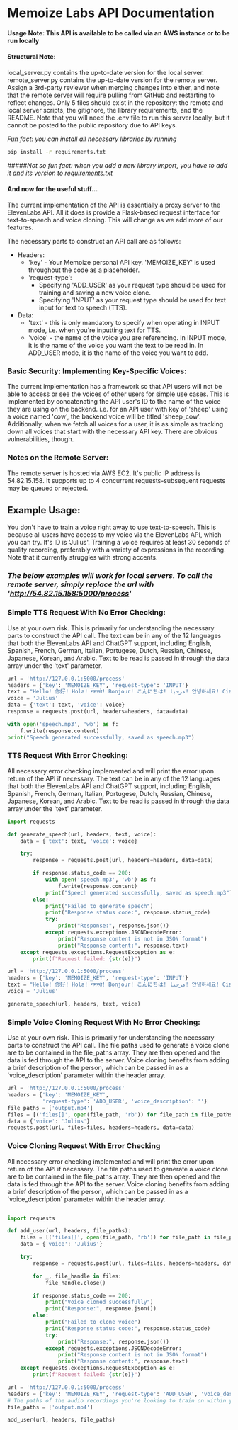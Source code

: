 # Memoize Labs API Documentation

#### Usage Note: This API is available to be called via an AWS instance or to be run locally

#### Structural Note: 
local_server.py contains the up-to-date version for the local server. remote_server.py contains the up-to-date version for the remote server. Assign a 3rd-party reviewer when merging changes into either, and note that the remote server will require pulling from GitHub and restarting to reflect changes. Only 5 files should exist in the repository: the remote and local server scripts, the gitignore, the library requirements, and the README. Note that you will need the .env file to run this server locally, but it cannot be posted to the public repository due to API keys. 

_Fun fact: you can install all necessary libraries by running_
```bash
pip install -r requirements.txt
```
#####_Not so fun fact: when you add a new library import, you have to add it and its version to requirements.txt_

#### And now for the useful stuff...

The current implementation of the API is essentially a proxy server to the ElevenLabs API. All it does is provide a Flask-based request interface for text-to-speech and voice cloning. This will change as we add more of our features. 

The necessary parts to construct an API call are as follows:

+ Headers:
  + 'key' - Your Memoize personal API key. 'MEMOIZE_KEY' is used throughout the code as a placeholder. 
  + 'request-type':
    + Specifying 'ADD_USER' as your request type should be used for training and saving a new voice clone.
    + Specifying 'INPUT' as your request type should be used for text input for text to speech (TTS).
+ Data:
  + 'text' - this is only mandatory to specify when operating in INPUT mode, i.e. when you're inputting text for TTS.
  + 'voice' - the name of the voice you are referencing. In INPUT mode, it is the name of the voice you want the text to be read in. In ADD_USER mode, it is the name of the voice you want to add.

### Basic Security: Implementing Key-Specific Voices:

The current implementation has a framework so that API users will not be able to access or see the voices of other users for simple use cases. This is implemented by concatenating the API user's ID to the name of the voice they are using on the backend. i.e. for an API user with key of 'sheep' using a voice named 'cow', the backend voice will be titled 'sheep_cow'. Additionally, when we fetch all voices for a user, it is as simple as tracking down all voices that start with the necessary API key. There are obvious vulnerabilities, though. 

### Notes on the Remote Server:
The remote server is hosted via AWS EC2. It's public IP address is 54.82.15.158. It supports up to 4 concurrent requests-subsequent requests may be queued or rejected. 

## Example Usage:

You don't have to train a voice right away to use text-to-speech. This is because all users have access to my voice via the ElevenLabs API, which you can try. It's ID is 'Julius'. 
Training a voice requires at least 30 seconds of quality recording, preferably with a variety of expressions in the recording. Note that it currently struggles with strong accents. 

### _The below examples will work for local servers. To call the remote server, simply replace the url with 'http://54.82.15.158:5000/process'_

### Simple TTS Request With No Error Checking:
Use at your own risk. This is primarily for understanding the necessary parts to construct the API call. 
The text can be in any of the 12 languages that both the ElevenLabs API and ChatGPT support, including English, Spanish, French, German, Italian, Portugese, Dutch, Russian, Chinese, Japanese, Korean, and Arabic. Text to be read is passed in through the data array under the 'text' parameter. 

```python
url = 'http://127.0.0.1:5000/process'
headers = {'key': 'MEMOIZE_KEY', 'request-type': 'INPUT'}
text = "Hello! 你好! Hola! नमस्ते! Bonjour! こんにちは! مرحبا! 안녕하세요! Ciao! Cześć! Привіт! வணக்கம்!"
voice = 'Julius'
data = {'text': text, 'voice': voice}
response = requests.post(url, headers=headers, data=data)

with open('speech.mp3', 'wb') as f:
    f.write(response.content)
print("Speech generated successfully, saved as speech.mp3")
```

### TTS Request With Error Checking:
All necessary error checking implemented and will print the error upon return of the API if necessary. 
The text can be in any of the 12 languages that both the ElevenLabs API and ChatGPT support, including English, Spanish, French, German, Italian, Portugese, Dutch, Russian, Chinese, Japanese, Korean, and Arabic. Text to be read is passed in through the data array under the 'text' parameter. 

```python
import requests

def generate_speech(url, headers, text, voice):
    data = {'text': text, 'voice': voice}

    try:
        response = requests.post(url, headers=headers, data=data)

        if response.status_code == 200:
            with open('speech.mp3', 'wb') as f:
                f.write(response.content)
            print("Speech generated successfully, saved as speech.mp3")
        else:
            print("Failed to generate speech")
            print("Response status code:", response.status_code)
            try:
                print("Response:", response.json())
            except requests.exceptions.JSONDecodeError:
                print("Response content is not in JSON format")
                print("Response content:", response.text)
    except requests.exceptions.RequestException as e:
        print(f"Request failed: {str(e)}")

url = 'http://127.0.0.1:5000/process'
headers = {'key': 'MEMOIZE_KEY', 'request-type': 'INPUT'}
text = "Hello! 你好! Hola! नमस्ते! Bonjour! こんにちは! مرحبا! 안녕하세요! Ciao! Cześć! Привіт! வணக்கம்!"
voice = 'Julius'

generate_speech(url, headers, text, voice)
```

### Simple Voice Cloning Request With No Error Checking:
Use at your own risk. This is primarily for understanding the necessary parts to construct the API call. 
The file paths used to generate a voice clone are to be contained in the file_paths array. They are then opened and the data is fed through the API to the server. 
Voice cloning benefits from adding a brief description of the person, which can be passed in as a 'voice_description' parameter within the header array. 


```python
url = 'http://127.0.0.1:5000/process'
headers = {'key': 'MEMOIZE_KEY',
           'request-type': 'ADD_USER', 'voice_description': ''}
file_paths = ['output.mp4']
files = [('files[]', open(file_path, 'rb')) for file_path in file_paths]
data = {'voice': 'Julius'}
requests.post(url, files=files, headers=headers, data=data)
```

### Voice Cloning Request With Error Checking
All necessary error checking implemented and will print the error upon return of the API if necessary. 
The file paths used to generate a voice clone are to be contained in the file_paths array. They are then opened and the data is fed through the API to the server. 
Voice cloning benefits from adding a brief description of the person, which can be passed in as a 'voice_description' parameter within the header array. 

```python

import requests

def add_user(url, headers, file_paths):
    files = [('files[]', open(file_path, 'rb')) for file_path in file_paths]
    data = {'voice': 'Julius'}

    try:
        response = requests.post(url, files=files, headers=headers, data=data)

        for _, file_handle in files:
            file_handle.close()

        if response.status_code == 200:
            print("Voice cloned successfully")
            print("Response:", response.json())
        else:
            print("Failed to clone voice")
            print("Response status code:", response.status_code)
            try:
                print("Response:", response.json())
            except requests.exceptions.JSONDecodeError:
                print("Response content is not in JSON format")
                print("Response content:", response.text)
    except requests.exceptions.RequestException as e:
        print(f"Request failed: {str(e)}")

url = 'http://127.0.0.1:5000/process'
headers = {'key': 'MEMOIZE_KEY', 'request-type': 'ADD_USER', 'voice_description': ''}
# The paths of the audio recordings you're looking to train on within your local directory
file_paths = ['output.mp4']

add_user(url, headers, file_paths)
```
